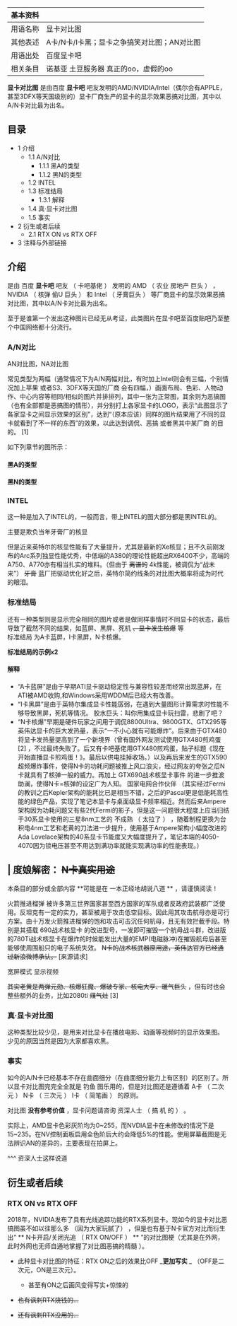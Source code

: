 |  **基本资料**  ||
|---|---|
|用语名称  |  显卡对比图   |
|其他表述  |  A卡/N卡/I卡黑；显卡之争搞笑对比图；AN对比图   |
|用语出处  |  百度显卡吧   |
|相关条目  |  诺基亚  土豆服务器  真正的oo，虚假的oo   |
  
  
**显卡对比图** 是由百度 **显卡吧**
吧友发明的AMD/NVIDIA/Intel（偶尔会有APPLE，甚至3DFX等天国级别的）显卡厂商生产的显卡的显示效果恶搞对比图，其中以A/N卡对比最为出名。

##  目录

  * 1  介绍 
    * 1.1  A/N对比 
      * 1.1.1  黑A的类型 
      * 1.1.2  黑N的类型 
    * 1.2  INTEL 
    * 1.3  标准结局 
      * 1.3.1  解释 
    * 1.4  真·显卡对比图 
    * 1.5  事实 
  * 2  衍生或者后续 
    * 2.1  RTX ON vs RTX OFF 
  * 3  注释与外部链接 

##  介绍

是由  百度 **显卡吧** 吧友  （  卡吧基佬  ）  发明的  AMD  （  农业  房地产  巨头  ）  ，  NVIDIA  （  核弹
偷U  巨头  ）  和  Intel  （  牙膏巨头  ）  等厂商显卡的显示效果恶搞对比图，其中以A/N卡对比最为出名。

至于是谁第一个发出这种图片已经无从考证，此类图片在显卡吧至百度贴吧乃至整个中国网络都十分流行。

###  A/N对比

AN对比图，NA对比图

常见类型为两幅（通常情况下为A/N两幅对比，有时加上Intel则会有三幅，个别情况加上苹果  或者S3、3DFX等天国的厂商
会有四幅，）画面布局、色彩、人物动作、中心内容等相同/相似的图片并排排列，其中一张为正常图，其余则为恶搞图（也有全部都是恶搞图的情形），并分别打上各家显卡的LOGO，表示“此图显示了各家显卡之间显示效果的区别”，达到“（原本应该）同样的图片结果用了不同的显卡就看到了不一样的东西”的效果，以此达到调侃、恶搞
或者黑其中某厂商  的目的。  [1]

如下列章节的图所示：

####  黑A的类型

####  黑N的类型

###  INTEL

这一种是加入了INTEL的，一般而言，带上INTEL的图大部分都是黑INTEL的。

主要是欺负当年牙膏厂的核显

但是近来英特尔的核显性能有了大量提升，尤其是最新的Xe核显；且不久前刚发布的Arc系列独显性能优秀，中低端的A380的理论性能超出RX6400不少，高端的A750、A770亦有相当扎实的堆料。（但由于
~~离谱的~~ 4k性能，被调侃为“战未来”） ~~牙膏~~ 蓝厂把驱动优化好之后，英特尔简约线条的对比图大概率将成为时代的眼泪。

###  标准结局

还有一种类型则是显示完全相同的图片或者是做同样事情时不同显卡的状态，最后导致了截然不同的结果，如蓝屏、黑屏、死机 ~~、显卡发生核爆~~ 等  
标准结局  为A卡蓝屏，I卡黑屏，N卡核爆。

**标准结局的示例x2**

####  解释

  * “A卡蓝屏”是由于早期ATI显卡驱动稳定性与兼容性较差而经常出现蓝屏，在ATI被AMD收购,和Windows采用WDDM后已经大有改善。 
  * “I卡黑屏”是由于英特尔集成显卡性能孱弱，在遇到大量图形计算需求时性能不够导致黑屏，死机等情况。  胶水巨头：叫你用集成显卡玩扫雷，悲剧了吧？ 
  * “N卡核爆”早期是硬件玩家之间用于调侃8800Ultra、9800GTX、GTX295等英伟达显卡的巨大发热量，表示“一不小心就有可能爆炸”。后来由于GTX480将显卡发热量提高到了一个新境界（曾有国外网友测试使用GTX480煎鸡蛋  [2]  ，不过最终失败了。后又有卡吧基佬用GTX480煎鸡蛋，贴子标题《现在开始直播显卡煎鸡蛋！》。最后以供电挂掉收场。）以及再后来发生的GTX590超频爆炸事件，使得N卡的功耗问题被推上风口浪尖，经过网友的夸张之后N卡就具有了核弹一般的威力。再加上  GTX690战术核显卡事件  的进一步推波助澜，使得N卡=核弹的设定广为人知。  国家电网合作伙伴  （其实经过Fermi的教训之后Kepler架构的能耗比已是相当不错，之后的Pascal更是低能耗高性能的绿色产品，实现了笔记本显卡与桌面级显卡频率相近。然而后来Ampere架构因为功耗问题又有些2代Fermi的影子，但是这一问题很大程度上应当归结于30系显卡使用的三星8nm工艺的  不成熟  （  太拉了  ）  ，随着制程更换为台积电4nm工艺和老黄的刀法进一步提升，使用基于Ampere架构小幅度改进的Ada Lovelace架构的40系显卡节能度又大幅度提升了，笔记本端的4050-4070因为锁电压甚至不用达到满功率就能实现满功率的性能表现。） 

|  度娘解密： ~~N卡真实用途~~  
---  
  
本条目的部分或全部内容 **可能是在 一本正经地胡说八道  ** ，请谨慎阅读！

火箭推进榴弹
被许多第三世界国家甚至西方国家的军队或者反政府武装都广泛使用。反坦克有一定的实力，甚至被用于攻击低空目标。因此用其攻击航母亦是可行方案。由十万发火箭推进榴弹的饱和攻击可击沉任何航母，且无有效拦截手段。特别是其搭载
690战术核显卡
的改进型号，一发即可摧毁一个航母战斗群，改进版的780Ti战术核显卡在爆炸的时候能发出大量的EMP(电磁脉冲)在摧毁航母后甚至能够使周围船只的电子系统失效。
~~N卡的战术核武器原用途，英伟达官方已经通过新浪微博承认。~~ [来源请求]  </br>

宽屏模式  显示视频  
  
~~其实老黄是两弹元勋、核爆狂魔、爆破专家、核电大亨、暖气巨头~~ ，但有时也会整些额外的业务，比如2080ti ~~煤气灶~~ [3]

###  真·显卡对比图

这种类型比较少见，是用来对比显卡在播放电影、动画等视频时的显示效果图。  少见的原因当然是因为大家都喜欢黑。

###  事实

如今的A/N卡已经基本不存在曲面细分（在曲面细分能力上有区别）的区别了。所以显卡对比图完完全全就是  钓鱼  图乐用的，但是对比图还是遵循着  A卡  （
二次元  ）  N卡  （  三次元  ）  I卡  （  简笔画  ）  的原则。

对比图 **没有参考价值** ，显卡问题请咨询  资深人士  （  搞 机 的  ）  。

实际上，AMD显卡色彩灰阶均为0~255，而NVDIA显卡在未修改的情况下是15~235。在NV控制面板启用全色阶后大约会降低5%的性能。使用屏幕截图是无法辨识AN的差异的，主要表现在拍屏上。

^^^ 资深人士这样说道

##  衍生或者后续

###  RTX ON vs RTX OFF

2018年，NVIDIA发布了具有光线追踪功能的RTX系列显卡。现如今的显卡对比恶搞图虽不如以往那么多  （因为大家玩腻了）
，但是也有基于N卡官方对比而衍生出“ ** N卡开启/关闭光追  （  RTX ON/OFF  ）  ** ”的对比图梗（尤其是在外网，
此时外网也无师自通地掌握了对比图恶搞的精髓  ）。

  * 此种显卡对比图的特征：RTX ON之后的效果比OFF _**更加写实** _ （OFF是二次元，ON是三次元）。 
    * 甚至有ON之后画风变得写实+惊悚的 

  * ~~也有讽刺RTX烧钱的...~~

  

  * ~~还有讽刺RTX没用的...~~